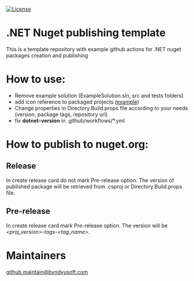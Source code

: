 [![License](https://img.shields.io/badge/License-Apache--2.0-blue.svg)](https://opensource.org/licenses/Apache-2.0)

# .NET Nuget publishing template
This is a template repository with example github actions for .NET nuget packages creation and publishing

# How to use:
 - Remove example solution (ExampleSolution.sln, src and tests folders)
 - add icon reference to packaged projects ([example](src/ExampleProject/ExampleProject.csproj))
 - Change properties in Directory.Build.props file according to your needs (version, package tags, repository url)
 - fix **dotnet-version** in .github/workflows/\*.yml

# How to publish to nuget.org:

## Release

In create release card do not mark Pre-release option. The version of published package will be retrieved from .csproj or Directory.Build.props file.

## Pre-release

In create release card mark Pre-release option. The version will be *<proj_version>-tags-<tag_name>*.

# Maintainers
[github.maintain@byndyusoft.com](mailto:github.maintain@byndyusoft.com)
